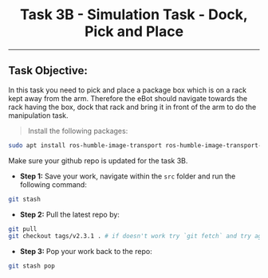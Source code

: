 <center>
    <h1>Task 3B - Simulation Task - Dock, Pick and Place</h1>
</center>

---

## Task Objective:

In this task you need to pick and place a package box which is on a rack kept away from the arm. Therefore the eBot should navigate towards the rack having the box, dock that rack and bring it in front of the arm to do the manipulation task.

> Install the following packages:
```sh
sudo apt install ros-humble-image-transport ros-humble-image-transport-plugins

```

Make sure your github repo is updated for the task 3B.

- **Step 1:** Save your work, navigate within the `src` folder and run the following command:
```sh
git stash

```

- **Step 2:** Pull the latest repo by:
```sh
git pull
git checkout tags/v2.3.1 . # if doesn't work try `git fetch` and try again

```

- **Step 3:** Pop your work back to the repo:
```sh
git stash pop

```